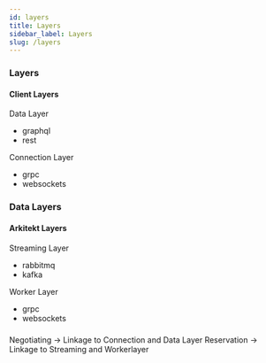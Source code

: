 ```yaml
---
id: layers    
title: Layers
sidebar_label: Layers
slug: /layers
---
```


### Layers

#### Client Layers

Data Layer
- graphql
- rest 

Connection Layer 
- grpc
- websockets



### Data Layers





#### Arkitekt Layers

Streaming Layer
- rabbitmq
- kafka

Worker Layer 
- grpc
- websockets


### 

Negotiating -> Linkage to Connection and Data Layer
Reservation -> Linkage to Streaming and Workerlayer

